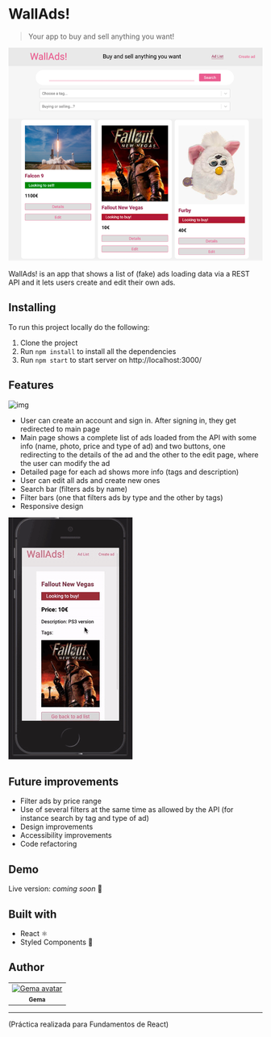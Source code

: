 # WallAds!
> Your app to buy and sell anything you want! 

![img](https://github.com/gemasegarra/wallads/blob/master/public/img/walladspic.png)


WallAds! is an app that shows a list of (fake) ads loading data via a REST API and it lets users create and edit their own ads. 


## Installing

To run this project locally do the following:

1. Clone the project 
2. Run `npm install` to install all the dependencies
3. Run `npm start` to start server on http://localhost:3000/


## Features

![img](https://github.com/gemasegarra/wallads/blob/master/public/img/func.gif)

- User can create an account and sign in. After signing in, they get redirected to main page
- Main page shows a complete list of ads loaded from the API with some info (name, photo, price and type of ad) and two buttons, one redirecting to the details of the ad and the other to the edit page, where the user can modify the ad
- Detailed page for each ad shows more info (tags and description)
- User can edit all ads and create new ones
- Search bar (filters ads by name)
- Filter bars (one that filters ads by type and the other by tags)
- Responsive design

![img](https://github.com/gemasegarra/wallads/blob/master/public/img/mob.gif)


## Future improvements 

- Filter ads by price range
- Use of several filters at the same time as allowed by the API (for instance search by tag and type of ad) 
- Design improvements
- Accessibility improvements
- Code refactoring 

## Demo 

Live version: *coming soon* 🚀

## Built with 

- React ⚛️
- Styled Components 💅

## Author 

<table>
<tr>
<td align="center"><a href="https://github.com/gemasegarra"><img src="https://avatars2.githubusercontent.com/u/40056297?v=4" width="100px;" alt="Gema avatar"/><br/><sub><b>Gema</b></sub></a><br/><a href="https://github.com/gemasegarra"></a>
</table>

---

(Práctica realizada para Fundamentos de React)
